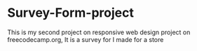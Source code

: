 # Survey-Form-project
 This is my second project on responsive web design project on freecodecamp.org, It is a survey for I made for a store
